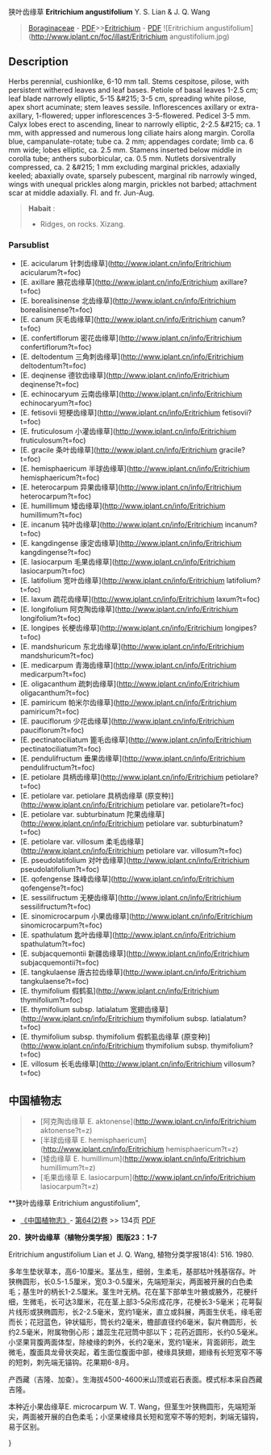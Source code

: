 狭叶齿缘草 **Eritrichium angustifolium** Y. S. Lian & J. Q. Wang

> [Boraginaceae](http://www.iplant.cn/info/Boraginaceae?t=foc) - [PDF](http://www.iplant.cn/foc/pdf/Boraginaceae.pdf)>>[Eritrichium](http://www.iplant.cn/info/Eritrichium?t=foc) - [PDF](http://www.iplant.cn/foc/pdf/Eritrichium.pdf)
![Eritrichium angustifolium](http://www.iplant.cn/foc/illast/Eritrichium angustifolium.jpg)

## Description

Herbs perennial, cushionlike, 6-10 mm tall. Stems cespitose, pilose, with persistent withered leaves and leaf bases. Petiole of basal leaves 1-2.5 cm; leaf blade narrowly elliptic, 5-15 &amp;#215; 3-5 cm, spreading white pilose, apex short acuminate; stem leaves sessile. Inflorescences axillary or extra-axillary, 1-flowered; upper inflorescences 3-5-flowered. Pedicel 3-5 mm. Calyx lobes erect to ascending, linear to narrowly elliptic, 2-2.5 &amp;#215; ca. 1 mm, with appressed and numerous long ciliate hairs along margin. Corolla blue, campanulate-rotate; tube ca. 2 mm; appendages cordate; limb ca. 6 mm wide; lobes elliptic, ca. 2.5 mm. Stamens inserted below middle in corolla tube; anthers suborbicular, ca. 0.5 mm. Nutlets dorsiventrally compressed, ca. 2 &amp;#215; 1 mm excluding marginal prickles, adaxially keeled; abaxially ovate, sparsely pubescent, marginal rib narrowly winged, wings with unequal prickles along margin, prickles not barbed; attachment scar at middle adaxially. Fl. and fr. Jun-Aug.


> **Habait** : 
>* Ridges, on rocks. Xizang.



### Parsublist

* [E.  acicularum  针刺齿缘草](http://www.iplant.cn/info/Eritrichium acicularum?t=foc)
* [E.  axillare  腋花齿缘草](http://www.iplant.cn/info/Eritrichium axillare?t=foc)
* [E.  borealisinense  北齿缘草](http://www.iplant.cn/info/Eritrichium borealisinense?t=foc)
* [E.  canum  灰毛齿缘草](http://www.iplant.cn/info/Eritrichium canum?t=foc)
* [E.  confertiflorum  密花齿缘草](http://www.iplant.cn/info/Eritrichium confertiflorum?t=foc)
* [E.  deltodentum  三角刺齿缘草](http://www.iplant.cn/info/Eritrichium deltodentum?t=foc)
* [E.  deqinense  德钦齿缘草](http://www.iplant.cn/info/Eritrichium deqinense?t=foc)
* [E.  echinocaryum  云南齿缘草](http://www.iplant.cn/info/Eritrichium echinocaryum?t=foc)
* [E.  fetisovii  短梗齿缘草](http://www.iplant.cn/info/Eritrichium fetisovii?t=foc)
* [E.  fruticulosum  小灌齿缘草](http://www.iplant.cn/info/Eritrichium fruticulosum?t=foc)
* [E.  gracile  条叶齿缘草](http://www.iplant.cn/info/Eritrichium gracile?t=foc)
* [E.  hemisphaericum  半球齿缘草](http://www.iplant.cn/info/Eritrichium hemisphaericum?t=foc)
* [E.  heterocarpum  异果齿缘草](http://www.iplant.cn/info/Eritrichium heterocarpum?t=foc)
* [E.  humillimum  矮齿缘草](http://www.iplant.cn/info/Eritrichium humillimum?t=foc)
* [E.  incanum  钝叶齿缘草](http://www.iplant.cn/info/Eritrichium incanum?t=foc)
* [E.  kangdingense  康定齿缘草](http://www.iplant.cn/info/Eritrichium kangdingense?t=foc)
* [E.  lasiocarpum  毛果齿缘草](http://www.iplant.cn/info/Eritrichium lasiocarpum?t=foc)
* [E.  latifolium  宽叶齿缘草](http://www.iplant.cn/info/Eritrichium latifolium?t=foc)
* [E.  laxum  疏花齿缘草](http://www.iplant.cn/info/Eritrichium laxum?t=foc)
* [E.  longifolium  阿克陶齿缘草](http://www.iplant.cn/info/Eritrichium longifolium?t=foc)
* [E.  longipes  长梗齿缘草](http://www.iplant.cn/info/Eritrichium longipes?t=foc)
* [E.  mandshuricum  东北齿缘草](http://www.iplant.cn/info/Eritrichium mandshuricum?t=foc)
* [E.  medicarpum  青海齿缘草](http://www.iplant.cn/info/Eritrichium medicarpum?t=foc)
* [E.  oligacanthum  疏刺齿缘草](http://www.iplant.cn/info/Eritrichium oligacanthum?t=foc)
* [E.  pamiricum  帕米尔齿缘草](http://www.iplant.cn/info/Eritrichium pamiricum?t=foc)
* [E.  pauciflorum  少花齿缘草](http://www.iplant.cn/info/Eritrichium pauciflorum?t=foc)
* [E.  pectinatociliatum  篦毛齿缘草](http://www.iplant.cn/info/Eritrichium pectinatociliatum?t=foc)
* [E.  pendulifructum  垂果齿缘草](http://www.iplant.cn/info/Eritrichium pendulifructum?t=foc)
* [E.  petiolare  具柄齿缘草](http://www.iplant.cn/info/Eritrichium petiolare?t=foc)
* [E.  petiolare var. petiolare  具柄齿缘草 (原变种)](http://www.iplant.cn/info/Eritrichium petiolare var. petiolare?t=foc)
* [E.  petiolare var. subturbinatum  陀果齿缘草](http://www.iplant.cn/info/Eritrichium petiolare var. subturbinatum?t=foc)
* [E.  petiolare var. villosum  柔毛齿缘草](http://www.iplant.cn/info/Eritrichium petiolare var. villosum?t=foc)
* [E.  pseudolatifolium  对叶齿缘草](http://www.iplant.cn/info/Eritrichium pseudolatifolium?t=foc)
* [E.  qofengense  珠峰齿缘草](http://www.iplant.cn/info/Eritrichium qofengense?t=foc)
* [E.  sessilifructum  无梗齿缘草](http://www.iplant.cn/info/Eritrichium sessilifructum?t=foc)
* [E.  sinomicrocarpum  小果齿缘草](http://www.iplant.cn/info/Eritrichium sinomicrocarpum?t=foc)
* [E.  spathulatum  匙叶齿缘草](http://www.iplant.cn/info/Eritrichium spathulatum?t=foc)
* [E.  subjacquemontii  新疆齿缘草](http://www.iplant.cn/info/Eritrichium subjacquemontii?t=foc)
* [E.  tangkulaense  唐古拉齿缘草](http://www.iplant.cn/info/Eritrichium tangkulaense?t=foc)
* [E.  thymifolium  假鹤虱](http://www.iplant.cn/info/Eritrichium thymifolium?t=foc)
* [E.  thymifolium subsp. latialatum  宽翅齿缘草](http://www.iplant.cn/info/Eritrichium thymifolium subsp. latialatum?t=foc)
* [E.  thymifolium subsp. thymifolium  假鹤虱齿缘草 (原变种)](http://www.iplant.cn/info/Eritrichium thymifolium subsp. thymifolium?t=foc)
* [E.  villosum  长毛齿缘草](http://www.iplant.cn/info/Eritrichium villosum?t=foc)


## 中国植物志

> * [阿克陶齿缘草  E.  aktonense](http://www.iplant.cn/info/Eritrichium aktonense?t=z)
> * [半球齿缘草  E.  hemisphaericum](http://www.iplant.cn/info/Eritrichium hemisphaericum?t=z)
> * [矮齿缘草  E.  humillimum](http://www.iplant.cn/info/Eritrichium humillimum?t=z)
> * [毛果齿缘草  E.  lasiocarpum](http://www.iplant.cn/info/Eritrichium lasiocarpum?t=z)


**狭叶齿缘草 Eritrichium angustifolium",



* [《中国植物志》](http://www.iplant.cn/frps)- [第64(2)卷](http://www.iplant.cn/frps/vol/64(2)) >> 134页 [PDF](http://www.iplant.cn/frps/pdf/64(2)/134.pdf)


**20．狭叶齿缘草（植物分类学报）图版23：1-7**

Eritrichium angustifolium Lian et J. Q. Wang, 植物分类学报18(4): 516. 1980.

多年生垫状草本，高6-10厘米。茎丛生，细弱，生柔毛，基部枯叶残基宿存。叶狭椭圆形，长0.5-1.5厘米，宽0.3-0.5厘米，先端短渐尖，两面被开展的白色柔毛；基生叶的柄长1-2.5厘米。茎生叶无柄。花在茎下部单生叶腋或腋外，花梗纤细，生微毛，长可达3厘米，花在茎上部3-5朵形成花序，花梗长3-5毫米；花萼裂片线形或狭椭圆形，长2-2.5毫米，宽约1毫米，直立或斜展，两面生伏毛，缘毛密而长；花冠蓝色，钟状辐形，筒长约2毫米，檐部直径约6毫米，裂片椭圆形，长约2.5毫米，附属物倒心形；雄蕊生花冠筒中部以下；花药近圆形，长约0.5毫米。小坚果背腹两面体型，除棱缘的刺外，长约2毫米，宽约1毫米，背面卵形，疏生微毛，腹面具龙骨状突起，着生面位腹面中部，棱缘具狭翅，翅缘有长短宽窄不等的短刺，刺先端无锚钩。花果期6-8月。

产西藏（吉隆、加查）。生海拔4500-4600米山顶或岩石表面。模式标本采自西藏吉隆。

本种近小果齿缘草E. microcarpum W. T. Wang，但茎生叶狭椭圆形，先端短渐尖，两面被开展的白色柔毛；小坚果棱缘具长短和宽窄不等的短刺，刺端无锚钩，易于区别。



}